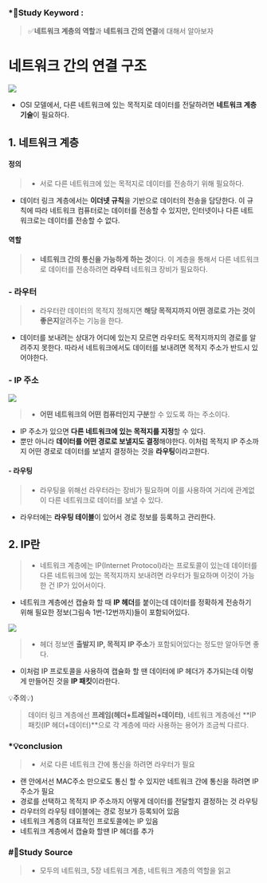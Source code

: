 ### \*🔐Study Keyword :

> ✅**네트워크 계층의 역할**과 **네트워크 간의 연결**에 대해서 알아보자

# 네트워크 간의 연결 구조

![](https://images.velog.io/images/minj9_6/post/6310ea21-9b64-40af-a197-769e2a0dfe08/image.png)

- OSI 모델에서, 다른 네트워크에 있는 목적지로 데이터를 전달하려면 **네트워크 계층 기술**이 필요하다.

## 1. 네트워크 계층

#### 정의

> - 서로 다른 네트워크에 있는 목적지로 데이터를 전송하기 위해 필요하다.

- 데이터 링크 계층에서는 **이더넷 규칙**을 기반으로 데이터의 전송을 담당한다. 이 규칙에 따라 네트워크 컴퓨터로는 데이터를 전송할 수 있지만, 인터넷이나 다른 네트워크로는 데이터를 전송할 수 없다.

#### 역할

> - **네트워크 간의 통신을 가능하게 하는 것**이다. 이 계층을 통해서 다른 네트워크로 데이터를 전송하려면 **라우터** 네트워크 장비가 필요하다.

### - 라우터

> - 라우터란 데이터의 목적지 정해지면 **해당 목적지까지 어떤 경로로 가는 것이 좋은지**알려주는 기능을 한다.

- 데이터를 보내려는 상대가 어디에 있는지 모르면 라우터도 목적지까지의 경로를 알려주지 못한다. 따라서 네트워크에서도 데이터를 보내려면 목적지 주소가 반드시 있어야한다.

### - IP 주소

![](https://images.velog.io/images/minj9_6/post/c6e2bc96-945e-4972-bcd1-a4310d3ab133/image.png)

> - **어떤 네트워크의 어떤 컴퓨터인지 구분**할 수 있도록 하는 주소이다.

- IP 주소가 있으면 **다른 네트워크에 있는 목적지를 지정**할 수 있다.
- 뿐만 아니라 **데이터를 어떤 경로로 보낼지도 결정**해야한다. 이처럼 목적지 IP 주소까지 어떤 경로로 데이터를 보낼지 결정하는 것을 **라우팅**이라고한다.

#### - 라우팅

> - 라우팅을 위해선 라우터라는 장비가 필요하며 이를 사용하여 거리에 관계없이 다른 네트워크로 데이터를 보낼 수 있다.

- 라우터에는 **라우팅 테이블**이 있어서 경로 정보를 등록하고 관리한다.

## 2. IP란

> - 네트워크 계층에는 IP(Internet Protocol)라는 프로토콜이 있는데 데이터를 다른 네트워크에 있는 목적지까지 보내려면 라우터가 필요하며 이것이 가능한 건 IP가 있어서이다.

- 네트워크 계층에선 캡슐화 할 때 **IP 헤더**를 붙이는데 데이터를 정확하게 전송하기 위해 필요한 정보(그림속 1번-12번까지)들이 포함되어있다.

![](https://images.velog.io/images/minj9_6/post/10314bc8-d1ba-406b-b0e4-1b84ae1e9f0c/image.png)

> - 헤더 정보엔 **출발지 IP, 목적지 IP 주소**가 포함되어있다는 정도만 알아두면 좋다.

- 이처럼 IP 프로토콜을 사용하여 캡슐화 할 땐 데이터에 IP 헤더가 추가되는데 이렇게 만들어진 것을 **IP 패킷**이라한다.

💡주의💡)

> 데이터 링크 계층에선 **프레임(헤더+트레일러+데이터)**,
> 네트워크 계층에선 **IP 패킷(IP 헤더+데이터)**으로 각 계층에 따라 사용하는 용어가 조금씩 다르다.

### \*💡conclusion

> - 서로 다른 네트워크 간에 통신을 하려면 라우터가 필요

- 랜 안에서선 MAC주소 만으로도 통신 할 수 있지만 네트워크 간에 통신을 하려면 IP주소가 필요
- 경로를 선택하고 목적지 IP 주소까지 어떻게 데이터를 전달할지 결정하는 것 라우팅
- 라우터의 라우팅 테이블에는 경로 정보가 등록되어 있음
- 네트워크 계층의 대표적인 프로토콜에는 IP 있음
- 네트워크 계층에서 캡슐화 할땐 IP 헤더를 추가

### #📑Study Source

> - 모두의 네트워크, 5장 네트워크 계층, 네트워크 계층의 역할을 읽고
